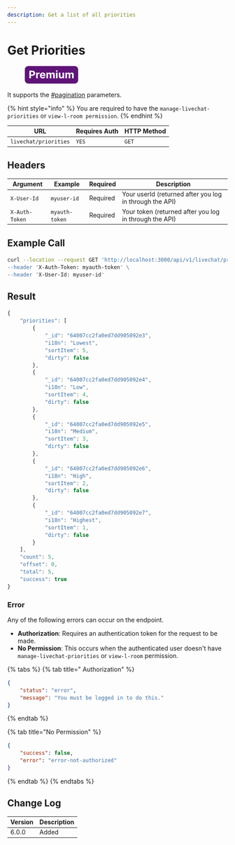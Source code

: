 ```yaml
---
description: Get a list of all priorities
---
```


# Get Priorities

<figure><img src="../../../../../../../.gitbook/assets/Premium.svg" alt=""><figcaption></figcaption></figure>

It supports the [#pagination](../../../../#pagination "mention") parameters.

{% hint style="info" %}
You are required to have the `manage-livechat-priorities` or `view-l-room permission`.
{% endhint %}

| URL                   | Requires Auth | HTTP Method |
| --------------------- | ------------- | ----------- |
| `livechat/priorities` | `YES`         | `GET`       |

## Headers

| Argument       | Example        | Required | Description                                             |
| -------------- | -------------- | -------- | ------------------------------------------------------- |
| `X-User-Id`    | `myuser-id`    | Required | Your userId (returned after you log in through the API) |
| `X-Auth-Token` | `myauth-token` | Required | Your token (returned after you log in through the API)  |

## Example Call

```bash
curl --location --request GET 'http://localhost:3000/api/v1/livechat/priorities\
--header 'X-Auth-Token: myauth-token' \
--header 'X-User-Id: myuser-id'
```

## Result

```javascript
{
    "priorities": [
        {
            "_id": "64007cc2fa0ed7dd905092e3",
            "i18n": "Lowest",
            "sortItem": 5,
            "dirty": false
        },
        {
            "_id": "64007cc2fa0ed7dd905092e4",
            "i18n": "Low",
            "sortItem": 4,
            "dirty": false
        },
        {
            "_id": "64007cc2fa0ed7dd905092e5",
            "i18n": "Medium",
            "sortItem": 3,
            "dirty": false
        },
        {
            "_id": "64007cc2fa0ed7dd905092e6",
            "i18n": "High",
            "sortItem": 2,
            "dirty": false
        },
        {
            "_id": "64007cc2fa0ed7dd905092e7",
            "i18n": "Highest",
            "sortItem": 1,
            "dirty": false
        }
    ],
    "count": 5,
    "offset": 0,
    "total": 5,
    "success": true
}
```

### Error

Any of the following errors can occur on the endpoint.

* **Authorization**: Requires an authentication token for the request to be made.
* **No Permission**: This occurs when the authenticated user doesn't have `manage-livechat-priorities` or `view-l-room` permission.

{% tabs %}
{% tab title=" Authorization" %}
```json
{
    "status": "error",
    "message": "You must be logged in to do this."
}
```
{% endtab %}

{% tab title="No Permission" %}
```json
{
    "success": false,
    "error": "error-not-authorized"
}
```
{% endtab %}
{% endtabs %}

## Change Log

| Version | Description |
| ------- | ----------- |
| 6.0.0   | Added       |
